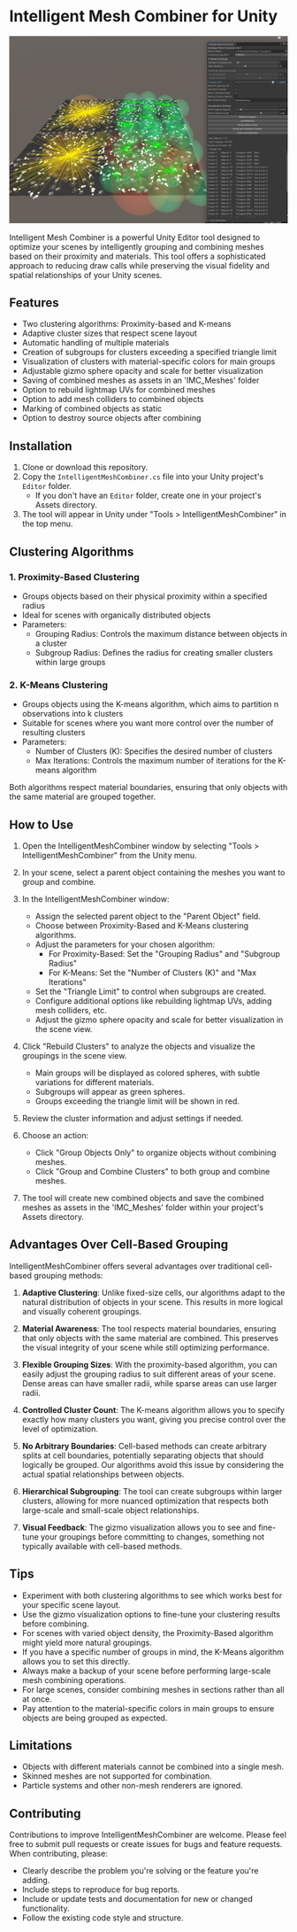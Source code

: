 # Intelligent Mesh Combiner for Unity

![IntelligentMeshCombiner](imc.png)

Intelligent Mesh Combiner is a powerful Unity Editor tool designed to optimize your scenes by intelligently grouping and combining meshes based on their proximity and materials. This tool offers a sophisticated approach to reducing draw calls while preserving the visual fidelity and spatial relationships of your Unity scenes.

## Features

- Two clustering algorithms: Proximity-based and K-means
- Adaptive cluster sizes that respect scene layout
- Automatic handling of multiple materials
- Creation of subgroups for clusters exceeding a specified triangle limit
- Visualization of clusters with material-specific colors for main groups
- Adjustable gizmo sphere opacity and scale for better visualization
- Saving of combined meshes as assets in an 'IMC_Meshes' folder
- Option to rebuild lightmap UVs for combined meshes
- Option to add mesh colliders to combined objects
- Marking of combined objects as static
- Option to destroy source objects after combining

## Installation

1. Clone or download this repository.
2. Copy the `IntelligentMeshCombiner.cs` file into your Unity project's `Editor` folder.
   - If you don't have an `Editor` folder, create one in your project's Assets directory.
3. The tool will appear in Unity under "Tools > IntelligentMeshCombiner" in the top menu.

## Clustering Algorithms

### 1. Proximity-Based Clustering

- Groups objects based on their physical proximity within a specified radius
- Ideal for scenes with organically distributed objects
- Parameters:
  - Grouping Radius: Controls the maximum distance between objects in a cluster
  - Subgroup Radius: Defines the radius for creating smaller clusters within large groups

### 2. K-Means Clustering

- Groups objects using the K-means algorithm, which aims to partition n observations into k clusters
- Suitable for scenes where you want more control over the number of resulting clusters
- Parameters:
  - Number of Clusters (K): Specifies the desired number of clusters
  - Max Iterations: Controls the maximum number of iterations for the K-means algorithm

Both algorithms respect material boundaries, ensuring that only objects with the same material are grouped together.

## How to Use

1. Open the IntelligentMeshCombiner window by selecting "Tools > IntelligentMeshCombiner" from the Unity menu.

2. In your scene, select a parent object containing the meshes you want to group and combine.

3. In the IntelligentMeshCombiner window:
   - Assign the selected parent object to the "Parent Object" field.
   - Choose between Proximity-Based and K-Means clustering algorithms.
   - Adjust the parameters for your chosen algorithm:
     - For Proximity-Based: Set the "Grouping Radius" and "Subgroup Radius"
     - For K-Means: Set the "Number of Clusters (K)" and "Max Iterations"
   - Set the "Triangle Limit" to control when subgroups are created.
   - Configure additional options like rebuilding lightmap UVs, adding mesh colliders, etc.
   - Adjust the gizmo sphere opacity and scale for better visualization in the scene view.

4. Click "Rebuild Clusters" to analyze the objects and visualize the groupings in the scene view.
   - Main groups will be displayed as colored spheres, with subtle variations for different materials.
   - Subgroups will appear as green spheres.
   - Groups exceeding the triangle limit will be shown in red.

5. Review the cluster information and adjust settings if needed.

6. Choose an action:
   - Click "Group Objects Only" to organize objects without combining meshes.
   - Click "Group and Combine Clusters" to both group and combine meshes.

7. The tool will create new combined objects and save the combined meshes as assets in the 'IMC_Meshes' folder within your project's Assets directory.

## Advantages Over Cell-Based Grouping

IntelligentMeshCombiner offers several advantages over traditional cell-based grouping methods:

1. **Adaptive Clustering**: Unlike fixed-size cells, our algorithms adapt to the natural distribution of objects in your scene. This results in more logical and visually coherent groupings.

2. **Material Awareness**: The tool respects material boundaries, ensuring that only objects with the same material are combined. This preserves the visual integrity of your scene while still optimizing performance.

3. **Flexible Grouping Sizes**: With the proximity-based algorithm, you can easily adjust the grouping radius to suit different areas of your scene. Dense areas can have smaller radii, while sparse areas can use larger radii.

4. **Controlled Cluster Count**: The K-means algorithm allows you to specify exactly how many clusters you want, giving you precise control over the level of optimization.

5. **No Arbitrary Boundaries**: Cell-based methods can create arbitrary splits at cell boundaries, potentially separating objects that should logically be grouped. Our algorithms avoid this issue by considering the actual spatial relationships between objects.

6. **Hierarchical Subgrouping**: The tool can create subgroups within larger clusters, allowing for more nuanced optimization that respects both large-scale and small-scale object relationships.

7. **Visual Feedback**: The gizmo visualization allows you to see and fine-tune your groupings before committing to changes, something not typically available with cell-based methods.

## Tips

- Experiment with both clustering algorithms to see which works best for your specific scene layout.
- Use the gizmo visualization options to fine-tune your clustering results before combining.
- For scenes with varied object density, the Proximity-Based algorithm might yield more natural groupings.
- If you have a specific number of groups in mind, the K-Means algorithm allows you to set this directly.
- Always make a backup of your scene before performing large-scale mesh combining operations.
- For large scenes, consider combining meshes in sections rather than all at once.
- Pay attention to the material-specific colors in main groups to ensure objects are being grouped as expected.

## Limitations

- Objects with different materials cannot be combined into a single mesh.
- Skinned meshes are not supported for combination.
- Particle systems and other non-mesh renderers are ignored.

## Contributing

Contributions to improve IntelligentMeshCombiner are welcome. Please feel free to submit pull requests or create issues for bugs and feature requests. When contributing, please:

- Clearly describe the problem you're solving or the feature you're adding.
- Include steps to reproduce for bug reports.
- Include or update tests and documentation for new or changed functionality.
- Follow the existing code style and structure.




